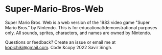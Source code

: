 # Super-Mario-Bros-Web

Super Mario Bros. Web is a web version of the 1983 video game "Super Mario Bros." by Nintendo.
This is for educational/demonstrational purposes only. All sounds, sprites, characters, and names are owned by Nintendo.

Questions or feedback? Create an issue or email me at kopichiki@gmail.com.
Code &copy 2022 Savir Singh.
